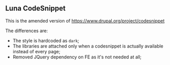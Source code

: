 ## Luna CodeSnippet

This is the amended version of https://www.drupal.org/project/codesnippet

The differences are:

- The style is hardcoded as `dark`;
- The libraries are attached only when a codesnippet is actually available instead of every page;
- Removed JQuery dependency on FE as it's not needed at all;
